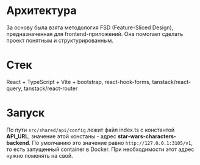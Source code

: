 # Архитектура

За основу была взята методология FSD (Feature-Sliced Design), предназначенная для frontend-приложений. Она помогает сделать проект понятным и структурированным.

# Стек

React + TypeScript + Vite + bootstrap, react-hook-forms, tanstack/react-query, tanstack/react-router

# Запуск

По пути ``` src/shared/api/config ``` лежит файл index.ts с константой **API_URL**, значение этой констаны - адрес **star-wars-characters-backend**.
По умолчанию это значение равно ``` http://127.0.0.1:3105/v1 ```, то есть запущенный container в Docker. При необходимости этот адрес нужно поменять на свой.

# 

